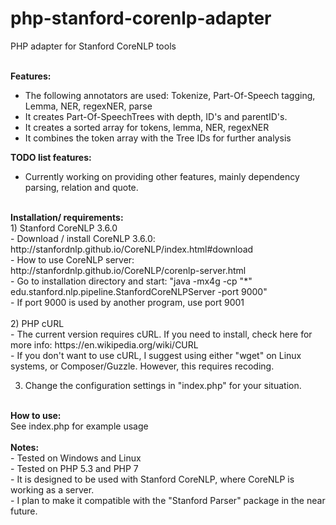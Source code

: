 # php-stanford-corenlp-adapter
PHP adapter for Stanford CoreNLP tools<br /><br />

<b>Features:</b><br />
- The following annotators are used: Tokenize, Part-Of-Speech tagging, Lemma, NER, regexNER, parse<br />
- It creates Part-Of-SpeechTrees with depth, ID's and parentID's.<br />
- It creates a sorted array for tokens, lemma, NER, regexNER<br />
- It combines the token array with the Tree IDs for further analysis<br />

<b>TODO list features:</b>
- Currently working on providing other features, mainly dependency parsing, relation and quote.<br />
<br />
<b>Installation/ requirements:</b><br />
1) Stanford CoreNLP 3.6.0<br />
- Download / install CoreNLP 3.6.0: http://stanfordnlp.github.io/CoreNLP/index.html#download<br />
- How to use CoreNLP server: http://stanfordnlp.github.io/CoreNLP/corenlp-server.html <br />
- Go to installation directory and start: "java -mx4g -cp "*" edu.stanford.nlp.pipeline.StanfordCoreNLPServer -port 9000" <br />
- If port 9000 is used by another program, use port 9001 <br /><br />
2) PHP cURL<br /> 
- The current version requires cURL. If you need to install, check here for more info: https://en.wikipedia.org/wiki/CURL<br />
- If you don't want to use cURL, I suggest using either "wget" on Linux systems, or Composer/Guzzle. However, this requires recoding. <br />

3) Change the configuration settings in "index.php" for your situation. <br />
<br />
<b>How to use:</b><br />
See index.php for example usage<br />
<br />
<b>Notes:</b><br />
- Tested on Windows and Linux<br />
- Tested on PHP 5.3 and PHP 7<br />
- It is designed to be used with Stanford CoreNLP, where CoreNLP is working as a server.<br />
- I plan to make it compatible with the "Stanford Parser" package in the near future.


